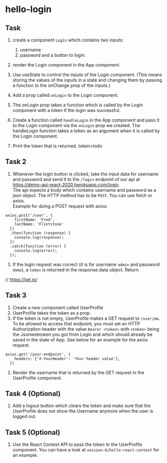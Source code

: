 # hello-login
## Task
1. create a component `Login` which contains two inputs:
    1. username
    1. password
    and a button to login.
1. render the Login component in the App component.

1. Use useState to control the inputs of the Login component. (This means storing the values of the inputs in a state and changing them by passing a function to the onChange prop of the inputs.)
1. Add a prop called `onLogin` to the Login component.

1. The onLogin prop takes a function which is called by the Login component with a token if the login was successful.

1. Create a function called `handleLogin` in the App component and pass it to the Login component via the `onLogin` prop we created. The handleLogin function takes a token as an argument when it is called by the Login component.
1. Print the token that is returned.  token=todo


## Task 2

1. Whenever the login button is clicked, take the input data for username and password and send it to the `/login` endpoint of our api at https://demo-api-react-2020.herokuapp.com/login.  
  The api expects a body which contains username and password as a json object. The HTTP method has to be `POST`. You can use fetch or axios.  
  Example for doing a POST request with axios:
```ecmascript 6
axios.post('/user', {
    firstName: 'Fred',
    lastName: 'Flintstone'
  })
  .then(function (response) {
    console.log(response);
  })
  .catch(function (error) {
    console.log(error);
  });
``` 
1. If the login request was correct (it is for username `admin` and password `demo`), a `token` is returned in the response.data object. Return

// https://jwt.io/


## Task 3
1. Create a new component called UserProfile
1. UserProfile takes the token as a prop.
1. If the token is not empty, UserProfile makes a GET request to `/user/me`. To be allowed to access that endpoint, you must set an HTTP Authorization header with the value `Bearer <token>` with `<token>` being the Jsonwebtoken you got from Login and which should already be saved in the state of App. See below for an example for the axios request.  
```ecmascript 6
axios.get('/your-endpoint', {
    headers: {'X-YourHeader': 'Your header value'},
  })
```
1. Render the username that is returned by the GET request in the UserProfile component.
## Task 4 (Optional)
1. Add a logout button which clears the token and make sure that the UserProfile does not show the Username anymore when the user is logged out.
## Task 5 (Optional)
1. Use the React Context API to pass the token to the UserProfile component. You can have a look at `session-6/hello-react-context` for an example. 